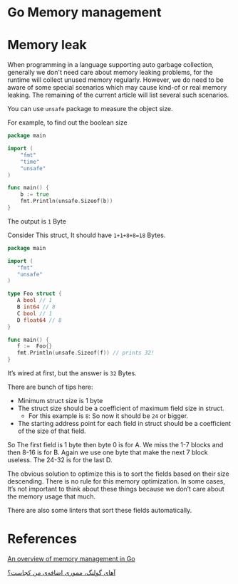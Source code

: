 # Go Memory management

# Memory leak

When programming in a language supporting auto garbage collection, generally we don't need care about memory leaking problems, for the runtime will collect unused memory regularly. However, we do need to be aware of some special scenarios which may cause kind-of or real memory leaking. The remaining of the current article will list several such scenarios.

You can use `unsafe` package to measure the object size.

For example, to find out the boolean size

```go
package main

import (
	"fmt"
	"time"
	"unsafe"
)

func main() {
	b := true
	fmt.Println(unsafe.Sizeof(b))
}
```

The output is `1` Byte

Consider This struct, It should have `1+1+8+8=18` Bytes.

```go
package main

import (
   "fmt"
   "unsafe"
)

type Foo struct {
   A bool // 1
   B int64 // 8
   C bool // 1
   D float64 // 8
}

func main() {
   f :=  Foo{}
   fmt.Println(unsafe.Sizeof(f)) // prints 32!
}
```

It’s wired at first, but the answer is `32` Bytes.

There are bunch of tips here:

- Minimum struct size is 1 byte
- The struct size should be a coefficient of maximum field size in struct.
    - For this example is `8`: So now it should be `24` or bigger.
- The starting address point for each field in struct should be a coefficient of the size of that field.

So The first field is 1 byte then byte 0 is for A. We miss the 1-7 blocks and then 8-16 is for B. Again we use one byte that make the next 7 block useless. The 24-32 is for the last D.

The obvious solution to optimize this is to sort the fields based on their size descending. There is no rule for this memory optimization. In some cases, It’s not important to think about these things because we don’t care about the memory usage that much.

There are also some linters that sort these fields automatically.

# References

[An overview of memory management in Go](https://medium.com/safetycultureengineering/an-overview-of-memory-management-in-go-9a72ec7c76a8)

[آهای گولنگ، مموری اضافه‌ی من کجاست؟](https://virgool.io/golangpub/hey-golang-where-is-my-memory-oky2gqaxd5ly)